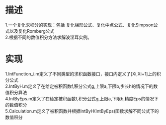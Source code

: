 # 描述
1.一个复化求积分的实现：包括 复化梯形公式、复化中点公式、复化Simpson公式以及复化Romberg公式  
2.根据不同的数值积分方法求解波涅耳实例。

# 实现
1.IntFunction_i.m定义了不同类型的求积函数接口，接口内定义了[Xi,Xi+1]上的积分公式  
2.IntByH.m定义了在给定被积函数f,积分公式g,上限a,下限b,步长h的情况下的数值积分算法  
4.IntByEps.m定义了在给定被积函数f,积分公式g,上限a,下限b,精度Eps的情况下的数值积分    
5.Calculation.m定义了被积函数并根据IntByH(IntByEps)函数求解不同公式下的数值积分  
